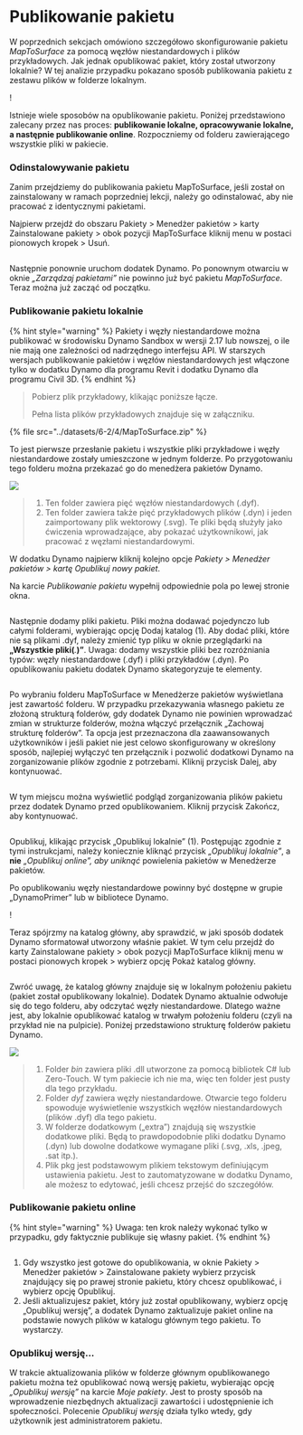 # Publikowanie pakietu

W poprzednich sekcjach omówiono szczegółowo skonfigurowanie pakietu _MapToSurface_ za pomocą węzłów niestandardowych i plików przykładowych. Jak jednak opublikować pakiet, który został utworzony lokalnie? W tej analizie przypadku pokazano sposób publikowania pakietu z zestawu plików w folderze lokalnym.

\![](<../images/6-2/3/develop package - custom nodes 01 (1) (1).jpg>)

Istnieje wiele sposobów na opublikowanie pakietu. Poniżej przedstawiono zalecany przez nas proces: **publikowanie lokalne, opracowywanie lokalne, a następnie publikowanie online**. Rozpoczniemy od folderu zawierającego wszystkie pliki w pakiecie.

### Odinstalowywanie pakietu

Zanim przejdziemy do publikowania pakietu MapToSurface, jeśli został on zainstalowany w ramach poprzedniej lekcji, należy go odinstalować, aby nie pracować z identycznymi pakietami.

Najpierw przejdź do obszaru Pakiety > Menedżer pakietów > karty Zainstalowane pakiety > obok pozycji MapToSurface kliknij menu w postaci pionowych kropek > Usuń.

<figure><img src="../../.gitbook/assets/delete-map-to-surface.png" alt=""><figcaption></figcaption></figure>

Następnie ponownie uruchom dodatek Dynamo. Po ponownym otwarciu w oknie _„Zarządzaj pakietami”_ nie powinno już być pakietu _MapToSurface_. Teraz można już zacząć od początku.

### Publikowanie pakietu lokalnie

{% hint style="warning" %} Pakiety i węzły niestandardowe można publikować w środowisku Dynamo Sandbox w wersji 2.17 lub nowszej, o ile nie mają one zależności od nadrzędnego interfejsu API. W starszych wersjach publikowanie pakietów i węzłów niestandardowych jest włączone tylko w dodatku Dynamo dla programu Revit i dodatku Dynamo dla programu Civil 3D. {% endhint %}

> Pobierz plik przykładowy, klikając poniższe łącze.
>
> Pełna lista plików przykładowych znajduje się w załączniku.

{% file src="../datasets/6-2/4/MapToSurface.zip" %}

To jest pierwsze przesłanie pakietu i wszystkie pliki przykładowe i węzły niestandardowe zostały umieszczone w jednym folderze. Po przygotowaniu tego folderu można przekazać go do menedżera pakietów Dynamo.

![](../images/6-2/4/publishapackage-publishlocally01.jpg)

> 1. Ten folder zawiera pięć węzłów niestandardowych (.dyf).
> 2. Ten folder zawiera także pięć przykładowych plików (.dyn) i jeden zaimportowany plik wektorowy (.svg). Te pliki będą służyły jako ćwiczenia wprowadzające, aby pokazać użytkownikowi, jak pracować z węzłami niestandardowymi.

W dodatku Dynamo najpierw kliknij kolejno opcje _Pakiety > Menedżer pakietów > kartę Opublikuj nowy pakiet_.

Na karcie _Publikowanie pakietu_ wypełnij odpowiednie pola po lewej stronie okna.

<figure><img src="../../.gitbook/assets/package-details.png" alt=""><figcaption></figcaption></figure>

Następnie dodamy pliki pakietu. Pliki można dodawać pojedynczo lub całymi folderami, wybierając opcję Dodaj katalog (1). Aby dodać pliki, które nie są plikami .dyf, należy zmienić typ pliku w oknie przeglądarki na **„Wszystkie pliki(**_._**)”**. Uwaga: dodamy wszystkie pliki bez rozróżniania typów: węzły niestandardowe (.dyf) i pliki przykładów (.dyn). Po opublikowaniu pakietu dodatek Dynamo skategoryzuje te elementy.

<figure><img src="../../.gitbook/assets/map-to-surface-contents.png" alt=""><figcaption></figcaption></figure>

Po wybraniu folderu MapToSurface w Menedżerze pakietów wyświetlana jest zawartość folderu. W przypadku przekazywania własnego pakietu ze złożoną strukturą folderów, gdy dodatek Dynamo nie powinien wprowadzać zmian w strukturze folderów, można włączyć przełącznik „Zachowaj strukturę folderów”. Ta opcja jest przeznaczona dla zaawansowanych użytkowników i jeśli pakiet nie jest celowo skonfigurowany w określony sposób, najlepiej wyłączyć ten przełącznik i pozwolić dodatkowi Dynamo na zorganizowanie plików zgodnie z potrzebami. Kliknij przycisk Dalej, aby kontynuować.

<figure><img src="../../.gitbook/assets/map-to-surface-contents-preview.png" alt=""><figcaption></figcaption></figure>

W tym miejscu można wyświetlić podgląd zorganizowania plików pakietu przez dodatek Dynamo przed opublikowaniem. Kliknij przycisk Zakończ, aby kontynuować.

<figure><img src="../../.gitbook/assets/publish-locally.png" alt=""><figcaption></figcaption></figure>

Opublikuj, klikając przycisk „Opublikuj lokalnie” (1). Postępując zgodnie z tymi instrukcjami, należy koniecznie kliknąć przycisk _„Opublikuj lokalnie”_, a **nie** _„Opublikuj online”, aby uniknąć_ powielenia pakietów w Menedżerze pakietów.

Po opublikowaniu węzły niestandardowe powinny być dostępne w grupie „DynamoPrimer” lub w bibliotece Dynamo.

\![](<../images/6-2/3/develop package - install package 02 (1) (1).jpg>)

Teraz spójrzmy na katalog główny, aby sprawdzić, w jaki sposób dodatek Dynamo sformatował utworzony właśnie pakiet. W tym celu przejdź do karty Zainstalowane pakiety > obok pozycji MapToSurface kliknij menu w postaci pionowych kropek > wybierz opcję Pokaż katalog główny.

<figure><img src="../../.gitbook/assets/show-root-directory.png" alt=""><figcaption></figcaption></figure>

Zwróć uwagę, że katalog główny znajduje się w lokalnym położeniu pakietu (pakiet został opublikowany lokalnie). Dodatek Dynamo aktualnie odwołuje się do tego folderu, aby odczytać węzły niestandardowe. Dlatego ważne jest, aby lokalnie opublikować katalog w trwałym położeniu folderu (czyli na przykład nie na pulpicie). Poniżej przedstawiono strukturę folderów pakietu Dynamo.

![](../images/6-2/4/publishapackage-publishlocally06.jpg)

> 1. Folder _bin_ zawiera pliki .dll utworzone za pomocą bibliotek C# lub Zero-Touch. W tym pakiecie ich nie ma, więc ten folder jest pusty dla tego przykładu.
> 2. Folder _dyf_ zawiera węzły niestandardowe. Otwarcie tego folderu spowoduje wyświetlenie wszystkich węzłów niestandardowych (plików .dyf) dla tego pakietu.
> 3. W folderze dodatkowym („extra”) znajdują się wszystkie dodatkowe pliki. Będą to prawdopodobnie pliki dodatku Dynamo (.dyn) lub dowolne dodatkowe wymagane pliki (.svg, .xls, .jpeg, .sat itp.).
> 4. Plik pkg jest podstawowym plikiem tekstowym definiującym ustawienia pakietu. Jest to zautomatyzowane w dodatku Dynamo, ale możesz to edytować, jeśli chcesz przejść do szczegółów.

### Publikowanie pakietu online

{% hint style="warning" %} Uwaga: ten krok należy wykonać tylko w przypadku, gdy faktycznie publikuje się własny pakiet. {% endhint %}

<figure><img src="../../.gitbook/assets/publish-version.png" alt=""><figcaption></figcaption></figure>

1. Gdy wszystko jest gotowe do opublikowania, w oknie Pakiety > Menedżer pakietów > Zainstalowane pakiety wybierz przycisk znajdujący się po prawej stronie pakietu, który chcesz opublikować, i wybierz opcję Opublikuj.
2. Jeśli aktualizujesz pakiet, który już został opublikowany, wybierz opcję „Opublikuj wersję”, a dodatek Dynamo zaktualizuje pakiet online na podstawie nowych plików w katalogu głównym tego pakietu. To wystarczy.

### Opublikuj wersję...

W trakcie aktualizowania plików w folderze głównym opublikowanego pakietu można też opublikować nową wersję pakietu, wybierając opcję _„Opublikuj wersję”_ na karcie _Moje pakiety_. Jest to prosty sposób na wprowadzenie niezbędnych aktualizacji zawartości i udostępnienie ich społeczności. Polecenie _Opublikuj wersję_ działa tylko wtedy, gdy użytkownik jest administratorem pakietu.

